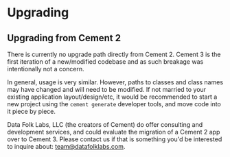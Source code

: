 # Upgrading

## Upgrading from Cement 2

There is currently no upgrade path directly from Cement 2. Cement 3 is the first iteration of a new/modified codebase and as such breakage was intentionally not a concern.

In general, usage is very similar. However, paths to classes and class names may have changed and will need to be modified. If not married to your existing application layout/design/etc, it would be recommended to start a new project using the `cement generate` developer tools, and move code into it piece by piece.

Data Folk Labs, LLC (the creators of Cement) do offer consulting and development services, and could evaluate the migration of a Cement 2 app over to Cement 3. Please contact us if that is something you'd be interested to inquire about: [team@datafolklabs.com](mailto:%20team@datafolklabs.com).

